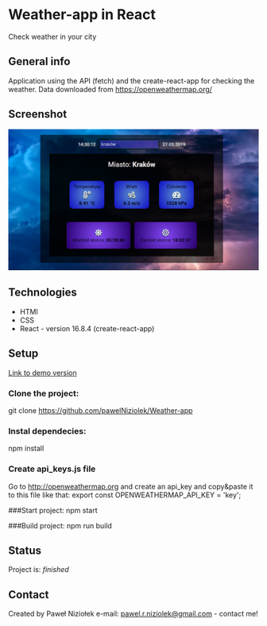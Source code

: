 # Weather-app in React

Check weather in your city

## General info

Application using the API (fetch) and the create-react-app for checking the weather.
Data downloaded from https://openweathermap.org/

## Screenshot

![Screenshot](./src/components/pictures/screenshot.png)

## Technologies

- HTMl
- CSS
- React - version 16.8.4 (create-react-app)

## Setup

[Link to demo version](https://pawelniziolek.github.io/Weather-app/)

### Clone the project:

git clone https://github.com/pawelNiziolek/Weather-app

### Instal dependecies:

npm install

### Create api_keys.js file

Go to http://openweathermap.org and create an api_key and copy&paste it to this file like that:
export const OPENWEATHERMAP_API_KEY = 'key';

###Start project:
npm start

###Build project:
npm run build

## Status

Project is: _finished_

## Contact

Created by Paweł Niziołek e-mail: pawel.r.niziolek@gmail.com - contact me!
